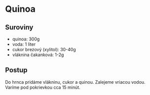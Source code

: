 # Quinoa

## Suroviny

- quinoa: 300g
- voda: 1 liter
- cukor brezový (xylitol): 30-40g
- vláknina čakanková: 1-2g

## Postup

Do hrnca pridáme vlákninu, cukor a quinou. Zalejeme vriacou vodou. Varíme pod pokrievkou cca 15 minút.
